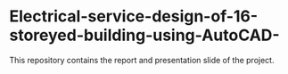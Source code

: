 # Electrical-service-design-of-16-storeyed-building-using-AutoCAD-
This repository contains the report and presentation slide of the project.
